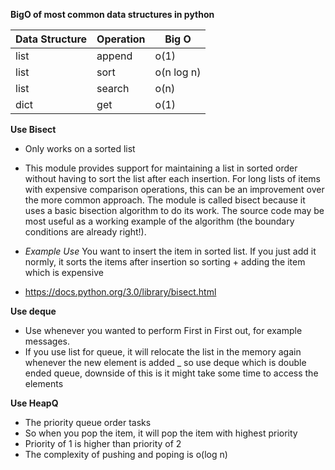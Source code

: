 **BigO of most common data structures in python** 


|Data Structure  |Operation  |Big O |
|---------|---------|---------|
|list     |append      |o(1)         |
|list     |sort   | o(n log n)        |
|list     |search     |    o(n)     | 
|dict     |get   |   o(1)      |


**Use Bisect**

- Only works on a sorted list

- This module provides support for maintaining a list in sorted order without having to sort the list after each insertion. For long lists of items with expensive comparison operations, this can be an improvement over the more common approach. The module is called bisect because it uses a basic bisection algorithm to do its work. The source code may be most useful as a working example of the algorithm (the boundary conditions are already right!).

- *Example Use* You want to insert the item in sorted list. If you just add it normly, it sorts the items after insertion so sorting + adding the item which is expensive
 
- https://docs.python.org/3.0/library/bisect.html



**Use deque**

- Use whenever you wanted to perform First in First out,  for example messages. 
- If you use list for queue, it will relocate the list in the memory again whenever the new element is added
_ so use deque which is double ended queue, downside of this is it might take some time to access the elements


**Use HeapQ**

- The priority queue order tasks 
- So when you pop the item, it will pop the item with highest priority
- Priority of 1 is higher than priority of 2
- The complexity of pushing and poping is o(log n)

